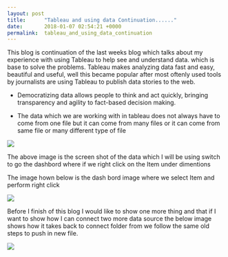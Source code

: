 ```yaml
---
layout: post
title:      "Tableau and using data Continuation......"
date:       2018-01-07 02:54:21 +0000
permalink:  tableau_and_using_data_continuation
---
```



This blog is continuation of the last weeks blog which talks about my experience with using Tableau to help see and understand data. which is base to solve the problems. Tableau makes analyzing data fast and easy, beautiful and useful, well this became popular after most oftenly used tools by journalists are using Tableau to publish data stories to the web.

* Democratizing data allows people to think and act quickly, bringing transparency and agility to fact-based decision making.

* The data which we are working with in tableau does not always have to come from one file but it can come from many files or it can come from same file or many different type of file 

![](https://imgur.com/32TxQXD.jpg)


The above image is the screen shot of the data which I will be using switch to go the dashbord where if we right click on the Item under dimentions

The image hown below is the dash bord image where we select Item and perform right click 

![](https://imgur.com/RqCXSg4.jpg)

Before I finish of this blog I would like to show one more thing and that  if I want to show how I can connect two more data source the below image shows how it takes back to connect folder from we follow the same old steps to push in new file.

![](https://imgur.com/cz61Vzz.jpg)





